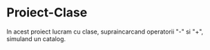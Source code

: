 # Proiect-Clase

In acest proiect lucram cu clase, supraincarcand operatorii "-" si "+", simuland un catalog.